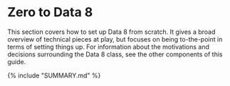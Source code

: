 # Zero to Data 8

This section covers how to set up Data 8 from scratch. It gives a broad overview
of technical pieces at play, but focuses on being to-the-point in terms of setting
things up. For information about the motivations and decisions surrounding the
Data 8 class, see the other components of this guide.

{% include "SUMMARY.md" %}
